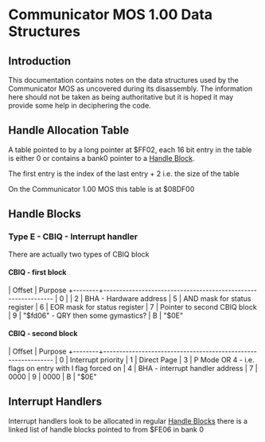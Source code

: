 # Communicator MOS 1.00 Data Structures

## Introduction

This documentation contains notes on the data structures used by the 
Communicator MOS as uncovered during its disassembly. The information here
should not be taken as being authoritative but it is hoped it may provide
some help in deciphering the code.

## Handle Allocation Table

A table pointed to by a long pointer at $FF02, each 16 bit entry in the table
is either 0 or contains a bank0 pointer to a [Handle Block](#handleblocks).

The first entry is the index of the last entry + 2 i.e. the size of the table

On the Communicator 1.00 MOS this table is at $08DF00

## Handle Blocks



### Type E - CBIQ - Interrupt handler

There are actually two types of CBIQ block

#### CBIQ - first block

   | Offset | Purpose 
   +--------+--------------------------------------------------------------
   |      0 | 
   |      2 | BHA - Hardware address 
   |      5 | AND mask for status register
   |      6 | EOR mask for status register
   |      7 | Pointer to second CBIQ block
   |      9 | "$fd06" - QRY then some gymastics?
   |      B | "$0E"


#### CBIQ - second block

   | Offset | Purpose 
   +--------+--------------------------------------------------------------
   |      0 | Interrupt priority
   |      1 | Direct Page
   |      3 | P Mode OR 4 - i.e. flags on entry with I flag forced on
   |      4 | BHA - interrupt handler address
   |      7 | 0000
   |      9 | 0000
   |      B | "$0E"


## Interrupt Handlers

Interrupt handlers look to be allocated in regular [Handle Blocks](#handleblocks)
there is a linked list of handle blocks pointed to from $FE06 in bank 0

